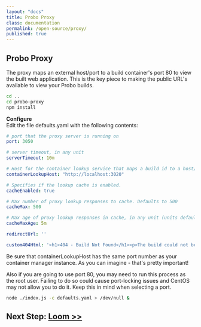 ```yaml
---
layout: "docs"
title: Probo Proxy
class: documentation
permalink: /open-source/proxy/
published: true
---
```


## Probo Proxy
The proxy maps an external host/port to a build container's port 80 to view the built web application. This is the key piece to making the public URL's available to view your Probo builds.

```bash
cd ..
cd probo-proxy
npm install
```

**Configure**  
Edit the file  defaults.yaml with the following contents:

```yaml
# port that the proxy server is running on
port: 3050

# server timeout, in any unit
serverTimeout: 10m

# Host for the container lookup service that maps a build id to a host/port to proxy to
containerLookupHost: "http://localhost:3020"

# Specifies if the lookup cache is enabled.
cacheEnabled: true

# Max number of proxy lookup responses to cache. Defaults to 500
cacheMax: 500

# Max age of proxy lookup responses in cache, in any unit (units default to ms). Defaults to 5 min
cacheMaxAge: 5m

redirectUrl: ''

custom404Html: '<h1>404 - Build Not Found</h1><p>The build could not be found</p>'
```

Be sure that containerLookupHost has the same port number as your container manager instance. As you can imagine - that's pretty important!

Also if you are going to use port 80, you may need to run this process as the root user. Failing to do so could cause port-locking issues and CentOS may not allow you to do it. Keep this in mind when selecting a port.

```bash
node ./index.js -c defaults.yaml > /dev/null &
```

## Next Step: [Loom >>](/open-source/loom/)